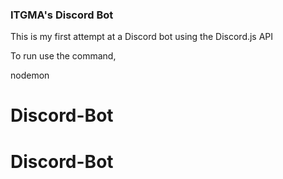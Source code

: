### ITGMA's Discord Bot

This is my first attempt at a Discord bot using the Discord.js API

To run use the command,


nodemon

# Discord-Bot
# Discord-Bot
